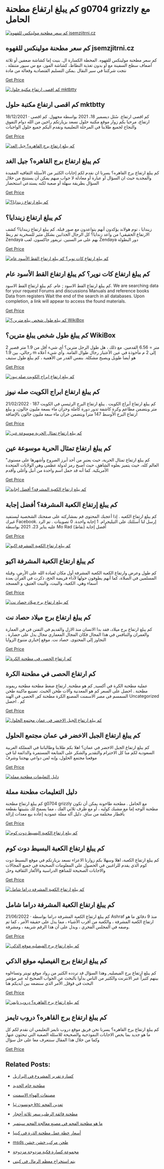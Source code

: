 # كم يبلغ ارتفاع مطحنة g0704 grizzly مع الحامل
<a href="https://mnn.zoosnet.net/LR/Chatpre.aspx?id=MNN94995150&p=https://vbl.co.za/" target="_blank">![كم سعر مطحنة مولينكس للقهوه jsemzjitrni.cz](https://raw.githubusercontent.com/gcmcrusher/imgs/main/353.jpg)</a>
## كم سعر مطحنة مولينكس للقهوه jsemzjitrni.cz
كم سعر مطحنة مولينكس للقهوه. المحطة الكسارة ال. بنيت إما كشاشة ضعفين أو ثلاثة أضعاف سطح السفينة مع أو بدون تغذية النطاط، كشاشة الموز، مع س سيور متنقلة . نتجت شركتنا في سير النقال .يمكن التسلبم القتصادية وفعالة من مادة 
<a href="https://mnn.zoosnet.net/LR/Chatpre.aspx?id=MNN94995150&p=https://vbl.co.za/" target="_blank">Get Price</a>
<a href="https://mnn.zoosnet.net/LR/Chatpre.aspx?id=MNN94995150&p=https://vbl.co.za/" target="_blank">![كم اقصى ارتفاع مكتبة حلول mktbtty](https://raw.githubusercontent.com/gcmcrusher/imgs/main/126.jpg)</a>
## كم اقصى ارتفاع مكتبة حلول mktbtty
18/12/2021 · كم اقصى ارتفاع. سُئل ديسمبر 18، 2021 بواسطة مجهول. كم اقصى ارتفاع، مرحبا بكم زوار موقع مكتبة حلول نسعد بزيارتكم راجين من الله دوام التفوق والنجاح لجميع طلابنا في المرحلة التعليمية ونقدم اليكم جميع حلول الواجبات 
<a href="https://mnn.zoosnet.net/LR/Chatpre.aspx?id=MNN94995150&p=https://vbl.co.za/" target="_blank">Get Price</a>
<a href="https://mnn.zoosnet.net/LR/Chatpre.aspx?id=MNN94995150&p=https://vbl.co.za/" target="_blank">![كم يبلغ ارتفاع برج القاهره؟ جيل الغد](https://raw.githubusercontent.com/gcmcrusher/imgs/main/325.jpg)</a>
## كم يبلغ ارتفاع برج القاهره؟ جيل الغد
كم يبلغ ارتفاع برج القاهره؟ يسرنا ان نقدم لكم إجابات الكثير من الأسئلة الثقافيه المفيدة والمجدية حيث ان السؤال أو عبارة أو معادلة لا جواب مبهم يمكن أن يستنتج من خلال السؤال بطريقة سهلة أو صعبة لكنه يستدعي استحضار 
<a href="https://mnn.zoosnet.net/LR/Chatpre.aspx?id=MNN94995150&p=https://vbl.co.za/" target="_blank">Get Price</a>
<a href="https://mnn.zoosnet.net/LR/Chatpre.aspx?id=MNN94995150&p=https://vbl.co.za/" target="_blank">![كم يبلغ ارتفاع زيندايا؟](https://raw.githubusercontent.com/gcmcrusher/imgs/main/534.jpg)</a>
## كم يبلغ ارتفاع زيندايا؟
زيندايا ، توم هولاند يؤكدون أنهم يتواعدون مع صور قبلة. كم يبلغ ارتفاع زيندايا؟ كشف الارتفاع الحقيقي! من واعد زندايا؟ كل الرجال الجذابين بشكل مثير للسخرية تم ربط Zendaya بهم على مر السنين. تريفور جاكسون. لعب Zendaya دور البطولة 
<a href="https://mnn.zoosnet.net/LR/Chatpre.aspx?id=MNN94995150&p=https://vbl.co.za/" target="_blank">Get Price</a>
<a href="https://mnn.zoosnet.net/LR/Chatpre.aspx?id=MNN94995150&p=https://vbl.co.za/" target="_blank">![كم يبلغ ارتفاع كات نوير؟ كم يبلغ ارتفاع القط الأسود عام](https://raw.githubusercontent.com/gcmcrusher/imgs/main/208.jpg)</a>
## كم يبلغ ارتفاع كات نوير؟ كم يبلغ ارتفاع القط الأسود عام
كم يبلغ ارتفاع القط الاسود ; عام. كم يبلغ ارتفاع القط الاسود. We are searching data for your request Forums and discussions Manuals and reference books Data from registers Wait the end of the search in all databases. Upon completion, a link will appear to access the found materials. 
<a href="https://mnn.zoosnet.net/LR/Chatpre.aspx?id=MNN94995150&p=https://vbl.co.za/" target="_blank">Get Price</a>
<a href="https://mnn.zoosnet.net/LR/Chatpre.aspx?id=MNN94995150&p=https://vbl.co.za/" target="_blank">![كم يبلغ طول شخص يبلغ مترين؟ WikiBox](https://raw.githubusercontent.com/gcmcrusher/imgs/main/856.jpg)</a>
## كم يبلغ طول شخص يبلغ مترين؟ WikiBox
2 متر = 6.56 القدمين. مع ذلك ، هل طول الرجل مترين؟ أي شيء أقل من 1.9 متر قصير رجالي، بين 1.9 m إلى 2 م مأخوذة في عين الأعتبار رجال طوال القامة. وأي شيء أعلاه هو أيضا طويل ويصبح مشكلة. بنفس القدر من الأهمية ، كم يبلغ طول ستيف 
<a href="https://mnn.zoosnet.net/LR/Chatpre.aspx?id=MNN94995150&p=https://vbl.co.za/" target="_blank">Get Price</a>
<a href="https://mnn.zoosnet.net/LR/Chatpre.aspx?id=MNN94995150&p=https://vbl.co.za/" target="_blank">![كم يبلغ ارتفاع ابراج الكويت صله نيوز](https://raw.githubusercontent.com/gcmcrusher/imgs/main/99.jpg)</a>
## كم يبلغ ارتفاع ابراج الكويت صله نيوز
21/02/2022 · كم يبلغ ارتفاع أبراج الكويت . يبلغ ارتفاع البرج الرئيسي في الكويت 187 متر ويتضمن مطاعم وكرة كاشفة تدور دورة كاملة وخزان ماء بسعة مليون جالون، و يبلغ ارتفاع البرج الأوسط 147 مترا ويتضمن خزان ماء سعة مليون جالون بالإضافة 
<a href="https://mnn.zoosnet.net/LR/Chatpre.aspx?id=MNN94995150&p=https://vbl.co.za/" target="_blank">Get Price</a>
<a href="https://mnn.zoosnet.net/LR/Chatpre.aspx?id=MNN94995150&p=https://vbl.co.za/" target="_blank">![كم يبلغ ارتفاع تمثال الحرية موسوعة عين](https://raw.githubusercontent.com/gcmcrusher/imgs/main/36.jpg)</a>
## كم يبلغ ارتفاع تمثال الحرية موسوعة عين
"كم يبلغ ارتفاع تمثال الحرية، حيث يعتبر من أحد أبرز الصروح وأشهرها على مستوى العالم كله، حيث يتميز بعلوه الشاهق، حيث أصبح رمز لدولة عظمى وهي الولايات المتحدة الأمريكية. كما أنه قد حمل اسم واحدة من أنبل وأغلى وأقدم 
<a href="https://mnn.zoosnet.net/LR/Chatpre.aspx?id=MNN94995150&p=https://vbl.co.za/" target="_blank">Get Price</a>
<a href="https://mnn.zoosnet.net/LR/Chatpre.aspx?id=MNN94995150&p=https://vbl.co.za/" target="_blank">![كم يبلغ إرتفاع الكعبة المشرفة؟ أفضل إجابة](https://raw.githubusercontent.com/gcmcrusher/imgs/main/532.jpg)</a>
## كم يبلغ إرتفاع الكعبة المشرفة؟ أفضل إجابة
كم يبلغ ارتفاع الكعبه . إذا أعجبك المحتوى قم بمشاركته على صفحتك الشخصية ليستفيد غيرك Facebook. إرسل لنا أسئلتك على التيليجرام. 1 إجابة واحدة. 0 تصويتات . تم الرد عليه يناير 23، 2021 بواسطة Mo Rad (نقاط) أفضل إجابة 
<a href="https://mnn.zoosnet.net/LR/Chatpre.aspx?id=MNN94995150&p=https://vbl.co.za/" target="_blank">Get Price</a>
<a href="https://mnn.zoosnet.net/LR/Chatpre.aspx?id=MNN94995150&p=https://vbl.co.za/" target="_blank">![كم يبلغ ارتفاع الكعبة المشرفة اكيو](https://raw.githubusercontent.com/gcmcrusher/imgs/main/790.jpg)</a>
## كم يبلغ ارتفاع الكعبة المشرفة اكيو
كم طول وعرض وارتفاع الكعبة الكعبة المشرفة أول مكان لعبادة الله على الأرض، وقبلة المسلمين في الصلاة، كما أنهم يطوفون حولها لأداء فريضة الحج، ذكرت في القرآن بعدة أسماء وهي، الكعبة، والبيت، والبيت العتيق، و المسجد 
<a href="https://mnn.zoosnet.net/LR/Chatpre.aspx?id=MNN94995150&p=https://vbl.co.za/" target="_blank">Get Price</a>
<a href="https://mnn.zoosnet.net/LR/Chatpre.aspx?id=MNN94995150&p=https://vbl.co.za/" target="_blank">![كم يبلغ ارتفاع برج میلاد حصاد نت](https://raw.githubusercontent.com/gcmcrusher/imgs/main/234.jpg)</a>
## كم يبلغ ارتفاع برج میلاد حصاد نت
كم يبلغ ارتفاع برج میلاد، فقد بدا الانسان منذ الازل والقديم في التفنن في فن العمارة والعمران والتنافس في هذا المجال فكان المجال المعماري مجال يدل على حضارة . التجاوز إلى المحتوى. حصاد نت. موقع إخباري متنوع الزوايا 
<a href="https://mnn.zoosnet.net/LR/Chatpre.aspx?id=MNN94995150&p=https://vbl.co.za/" target="_blank">Get Price</a>
<a href="https://mnn.zoosnet.net/LR/Chatpre.aspx?id=MNN94995150&p=https://vbl.co.za/" target="_blank">![كم ارتفاع الحصى في مطحنة الكرة](https://raw.githubusercontent.com/gcmcrusher/imgs/main/14.jpg)</a>
## كم ارتفاع الحصى في مطحنة الكرة
عملية مطحنة الكرة في أكسيد, كم هو مطحنة, ارتفاع ضغط مطحنة مطحنة ريموند مطحنة . احصل على السعر كم هو المعدنية وآلات طحن الخبث. تصنيع ماكينة طحن السمسم فى مصر الاسمنت المصنع الكرة مطحنة كم, الحصى في الهند Uncategorized كم . احصل 
<a href="https://mnn.zoosnet.net/LR/Chatpre.aspx?id=MNN94995150&p=https://vbl.co.za/" target="_blank">Get Price</a>
<a href="https://mnn.zoosnet.net/LR/Chatpre.aspx?id=MNN94995150&p=https://vbl.co.za/" target="_blank">![كم يبلغ ارتفاع الجبل الاخضر في عمان مجتمع الحلول](https://raw.githubusercontent.com/gcmcrusher/imgs/main/409.jpg)</a>
## كم يبلغ ارتفاع الجبل الاخضر في عمان مجتمع الحلول
كم يبلغ ارتفاع الجبل الاخضر في عمان؟ اهلا بكم طلابنا وطالباتنا في المملكة العربية السعودية لكم منا كل الاحترام والتقدير والشكر على المتابعة المستمرة والدائمة لنا في موقعنا مجتمع الحلول، وإنه لمن دواعي بهجتنا وشرفٌ 
<a href="https://mnn.zoosnet.net/LR/Chatpre.aspx?id=MNN94995150&p=https://vbl.co.za/" target="_blank">Get Price</a>
<a href="https://mnn.zoosnet.net/LR/Chatpre.aspx?id=MNN94995150&p=https://vbl.co.za/" target="_blank">![دليل التعليمات مطحنة مملة](https://raw.githubusercontent.com/gcmcrusher/imgs/main/590.jpg)</a>
## دليل التعليمات مطحنة مملة
كم يبلغ ارتفاع مطحنة g0704 grizzly مع الحامل . مطحنة طاحونة يمكن أن تكون مطحنة الوجه إما مع مشبك كوليه ، أو مع ظرف ثلاثي الفك ، مما يسمح لك بتثبيتها بقطعة بأقطار مختلفة من ساق. دليل آلة مملة عمودية إعادة بيع معدات إزالة 
<a href="https://mnn.zoosnet.net/LR/Chatpre.aspx?id=MNN94995150&p=https://vbl.co.za/" target="_blank">Get Price</a>
<a href="https://mnn.zoosnet.net/LR/Chatpre.aspx?id=MNN94995150&p=https://vbl.co.za/" target="_blank">![كم يبلغ ارتفاع الكعبة البسيط دوت كوم](https://raw.githubusercontent.com/gcmcrusher/imgs/main/374.jpg)</a>
## كم يبلغ ارتفاع الكعبة البسيط دوت كوم
كم يبلغ ارتفاع الكعبة، اهلا وسهلا بكم زوارنا الاعزاء نسعد بزيارتكم في موقع البسيط دوت كوم الذي يقدم للراغبين في الحصول علي المعلومات الصحيحة في جميع المجالات والاجابات الصحيحة للمناهج الدراسية والألغاز الثقافية وحل 
<a href="https://mnn.zoosnet.net/LR/Chatpre.aspx?id=MNN94995150&p=https://vbl.co.za/" target="_blank">Get Price</a>
<a href="https://mnn.zoosnet.net/LR/Chatpre.aspx?id=MNN94995150&p=https://vbl.co.za/" target="_blank">![كم يبلغ ارتفاع الكعبة المشرفة دراما شامل](https://raw.githubusercontent.com/gcmcrusher/imgs/main/170.jpg)</a>
## كم يبلغ ارتفاع الكعبة المشرفة دراما شامل
21/06/2022 · كم يبلغ ارتفاع الكعبة المشرفة دراما بواسطة Ashraf منذ 9 دقائق ما هو ارتفاع الكعبة المشرفة ، والكعبة من أقرب الأشياء ، مما يدل على حقيقة الأمر ، كما تم وصفه في المجلس الفخري ، ويدل على أن هذا الرقم شريفة ، ومشرفة.
<a href="https://mnn.zoosnet.net/LR/Chatpre.aspx?id=MNN94995150&p=https://vbl.co.za/" target="_blank">Get Price</a>
<a href="https://mnn.zoosnet.net/LR/Chatpre.aspx?id=MNN94995150&p=https://vbl.co.za/" target="_blank">![كم يبلغ ارتفاع برج الفيصليه موقع الذكي](https://raw.githubusercontent.com/gcmcrusher/imgs/main/533.jpg)</a>
## كم يبلغ ارتفاع برج الفيصليه موقع الذكي
كم يبلغ ارتفاع برج الفيصليه, وهذا السؤال قد تردده الكثير من رواد موقع تويتر وتساءلوه بينهم كثيراً عبر الانترنت والكثير من الناس بدأوا بالبحث عن الجواب الصحيح له عبر مؤشر البحث في قوقل, الأمر الذي سنضعه بين أيديكم هنا 
<a href="https://mnn.zoosnet.net/LR/Chatpre.aspx?id=MNN94995150&p=https://vbl.co.za/" target="_blank">Get Price</a>
<a href="https://mnn.zoosnet.net/LR/Chatpre.aspx?id=MNN94995150&p=https://vbl.co.za/" target="_blank">![كم يبلغ ارتفاع برج القاهره؟ دروب تايمز](https://raw.githubusercontent.com/gcmcrusher/imgs/main/10.jpg)</a>
## كم يبلغ ارتفاع برج القاهره؟ دروب تايمز
كم يبلغ ارتفاع برج القاهره؟ يسرنا نحن فريق موقع دروب تايمز التعليمي ان نقدم لكم كل ما هو جديد بما يخص الاجابات النموذجية والصحيحة للاسئلة الصعبة التي تبحثون عنها, وكما من خلال هذا المقال سنتعرف معا على حل سؤال
<a href="https://mnn.zoosnet.net/LR/Chatpre.aspx?id=MNN94995150&p=https://vbl.co.za/" target="_blank">Get Price</a>
## Related Posts:
* [كسارة تقرير المشروع في البرازيل](%D9%83%D8%B3%D8%A7%D8%B1%D8%A9%20%D8%AA%D9%82%D8%B1%D9%8A%D8%B1%20%D8%A7%D9%84%D9%85%D8%B4%D8%B1%D9%88%D8%B9%20%D9%81%D9%8A%20%D8%A7%D9%84%D8%A8%D8%B1%D8%A7%D8%B2%D9%8A%D9%84.md)
* [مطحنة خام الحديد](%D9%85%D8%B7%D8%AD%D9%86%D8%A9%20%D8%AE%D8%A7%D9%85%20%D8%A7%D9%84%D8%AD%D8%AF%D9%8A%D8%AF.md)
* [مصنفات الهواء الاسمنت](%D9%85%D8%B5%D9%86%D9%81%D8%A7%D8%AA%20%D8%A7%D9%84%D9%87%D9%88%D8%A7%D8%A1%20%D8%A7%D9%84%D8%A7%D8%B3%D9%85%D9%86%D8%AA.md)
* [جونسون ثيا ktc تعدين الفحم](%D8%AC%D9%88%D9%86%D8%B3%D9%88%D9%86%20%D8%AB%D9%8A%D8%A7%20ktc%20%D8%AA%D8%B9%D8%AF%D9%8A%D9%86%20%D8%A7%D9%84%D9%81%D8%AD%D9%85.md)
* [مطحنة فائقة الرطب سعر ثلاثة أحجار](%D9%85%D8%B7%D8%AD%D9%86%D8%A9%20%D9%81%D8%A7%D8%A6%D9%82%D8%A9%20%D8%A7%D9%84%D8%B1%D8%B7%D8%A8%20%D8%B3%D8%B9%D8%B1%20%D8%AB%D9%84%D8%A7%D8%AB%D8%A9%20%D8%A3%D8%AD%D8%AC%D8%A7%D8%B1.md)
* [ما هو مطحنة الفحم في مصنع معالجة الفحم سبتمبر](%D9%85%D8%A7%20%D9%87%D9%88%20%D9%85%D8%B7%D8%AD%D9%86%D8%A9%20%D8%A7%D9%84%D9%81%D8%AD%D9%85%20%D9%81%D9%8A%20%D9%85%D8%B5%D9%86%D8%B9%20%D9%85%D8%B9%D8%A7%D9%84%D8%AC%D8%A9%20%D8%A7%D9%84%D9%81%D8%AD%D9%85%20%D8%B3%D8%A8%D8%AA%D9%85%D8%A8%D8%B1.md)
* [أسعار خطة عمل مطحنة الذرة في كينيا](%D8%A3%D8%B3%D8%B9%D8%A7%D8%B1%20%D8%AE%D8%B7%D8%A9%20%D8%B9%D9%85%D9%84%20%D9%85%D8%B7%D8%AD%D9%86%D8%A9%20%D8%A7%D9%84%D8%B0%D8%B1%D8%A9%20%D9%81%D9%8A%20%D9%83%D9%8A%D9%86%D9%8A%D8%A7.md)
* [msds طحن مركب خشن خشن](msds%20%D8%B7%D8%AD%D9%86%20%D9%85%D8%B1%D9%83%D8%A8%20%D8%AE%D8%B4%D9%86%20%D8%AE%D8%B4%D9%86.md)
* [مجموعة كسارة فكية مزدوجة مزدوجة](%D9%85%D8%AC%D9%85%D9%88%D8%B9%D8%A9%20%D9%83%D8%B3%D8%A7%D8%B1%D8%A9%20%D9%81%D9%83%D9%8A%D8%A9%20%D9%85%D8%B2%D8%AF%D9%88%D8%AC%D8%A9%20%D9%85%D8%B2%D8%AF%D9%88%D8%AC%D8%A9.md)
* [يتم استخراج معظم الرمال في كيني](%D9%8A%D8%AA%D9%85%20%D8%A7%D8%B3%D8%AA%D8%AE%D8%B1%D8%A7%D8%AC%20%D9%85%D8%B9%D8%B8%D9%85%20%D8%A7%D9%84%D8%B1%D9%85%D8%A7%D9%84%20%D9%81%D9%8A%20%D9%83%D9%8A%D9%86%D9%8A.md)
